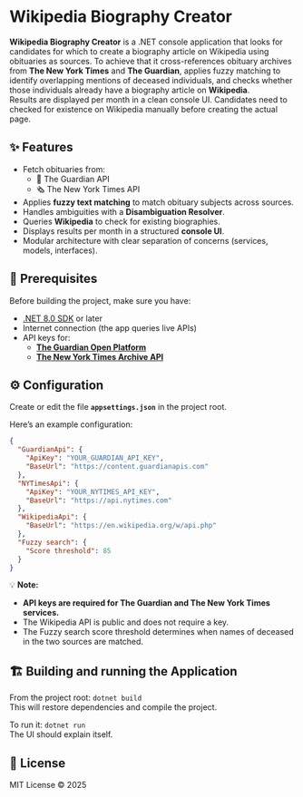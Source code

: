 Wikipedia Biography Creator
===========================

**Wikipedia Biography Creator** is a .NET console application that looks for candidates for which to create a biography article on Wikipedia using obituaries as sources. To achieve that it cross-references obituary archives from **The New York Times** and **The Guardian**, applies fuzzy matching to identify overlapping mentions of deceased individuals, and checks whether those individuals already have a biography article on **Wikipedia**.<br>
Results are displayed per month in a clean console UI. Candidates need to checked for existence on Wikipedia manually before creating the actual page.

## ✨ Features
- Fetch obituaries from:
  - 📰 The Guardian API  
  - 🗞️ The New York Times API    
- Applies **fuzzy text matching** to match obituary subjects across sources.    
- Handles ambiguities with a **Disambiguation Resolver**.    
- Queries **Wikipedia** to check for existing biographies.    
- Displays results per month in a structured **console UI**.    
- Modular architecture with clear separation of concerns (services, models, interfaces).

## 🧱 Prerequisites

Before building the project, make sure you have:

- [.NET 8.0 SDK](https://dotnet.microsoft.com/en-us/download/dotnet/8.0) or later  
- Internet connection (the app queries live APIs)  
- API keys for:
  - **[The Guardian Open Platform](https://open-platform.theguardian.com/access/)**
  - **[The New York Times Archive API](https://developer.nytimes.com/apis)**

## ⚙️ Configuration

Create or edit the file **`appsettings.json`** in the project root.

Here’s an example configuration:

```json
{
  "GuardianApi": {
    "ApiKey": "YOUR_GUARDIAN_API_KEY",
    "BaseUrl": "https://content.guardianapis.com"
  },
  "NYTimesApi": {
    "ApiKey": "YOUR_NYTIMES_API_KEY",
    "BaseUrl": "https://api.nytimes.com"
  },
  "WikipediaApi": {
    "BaseUrl": "https://en.wikipedia.org/w/api.php"
  },
  "Fuzzy search": {
    "Score threshold": 85
  }
}
```

💡 **Note:**
- **API keys are required for The Guardian and The New York Times services.**
- The Wikipedia API is public and does not require a key.
- The Fuzzy search score threshold determines when names of deceased in the two sources are matched.

## 🏗️ Building and running the Application

From the project root:
`
dotnet build
`<br>
This will restore dependencies and compile the project.

To run it:
`
dotnet run
`<br>
The UI should explain itself.

## 🪪 License

MIT License © 2025
